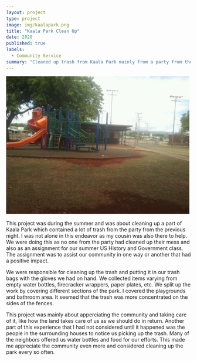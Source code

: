 ```yaml
---
layout: project
type: project
image: img/kaalapark.png
title: "Kaala Park Clean Up"
date: 2020
published: true
labels:
  - Community Service
summary: "Cleaned up trash from Kaala Park mainly from a party from the previous night"
---
```


<div class="text-center p-4">
  <img width="500px" src="../img/kaalapark.png" class="img-thumbnail" >
</div>

This project was during the summer and was about cleaning up a part of Kaala Park which contained a lot of trash from the party from the previous night. I was not alone in this endeavor as my cousin was also there to help. We were doing this as no one from the party had cleaned up their mess and also as an assignment for our summer US History and Government class. The assignment was to assist our community in one way or another that had a positive impact.

We were responsible for cleaning up the trash and putting it in our trash bags with the gloves we had on hand. We collected items varying from empty water bottles, firecracker wrappers, paper plates, etc. We split up the work by covering different sections of the park. I covered the playgrounds and bathroom area. It seemed that the trash was more concentrated on the sides of the fences.

This project was mainly about apperciating the community and taking care of it, like how the land takes care of us as we should do in return. Another part of this experience that I had not considered until it happened was the people in the surrounding houses to notice us picking up the trash. Many of the neighbors offered us water bottles and food for our efforts. This made me appreciate the community even more and considered cleaning up the park every so often.
